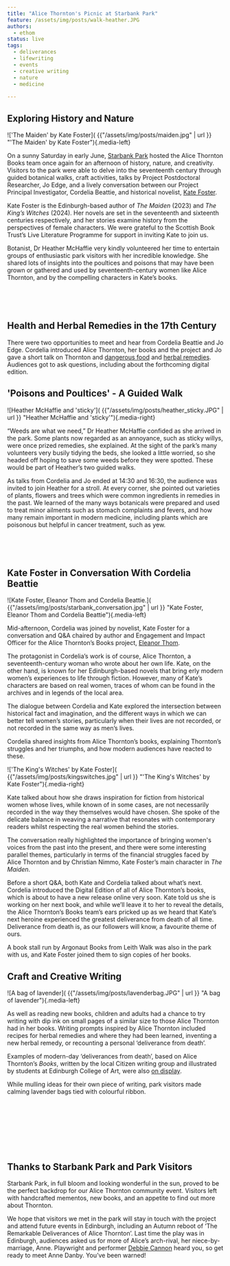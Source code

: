 ```yaml
---
title: "Alice Thornton's Picnic at Starbank Park"
feature: /assets/img/posts/walk-heather.JPG
authors:
  - ethom
status: live
tags:
  - deliverances
  - lifewriting
  - events
  - creative writing
  - nature
  - medicine
  
---
```


## Exploring History and Nature

!['The Maiden' by Kate Foster]( {{"/assets/img/posts/maiden.jpg" | url }} "'The Maiden' by Kate Foster"){.media-left}

On a sunny Saturday in early June, [Starbank Park](https://friendsofstarbankpark.org/) hosted the Alice Thornton Books team once again for an afternoon of history, nature, and creativity. Visitors to the park were able to delve into the seventeenth century through guided botanical walks, craft activities, talks by Project Postdoctoral Researcher, Jo Edge, and a lively conversation between our Project Principal Investigator, Cordelia Beattie, and historical novelist, [Kate Foster](https://www.panmacmillan.com/authors/kate-foster/43803).

Kate Foster is the Edinburgh-based author of *The Maiden* (2023) and *The King’s Witches* (2024). Her novels are set in the seventeenth and sixteenth centuries respectively, and her stories examine history from the perspectives of female characters. We were grateful to the Scottish Book Trust’s Live Literature Programme for support in inviting Kate to join us.

Botanist, Dr Heather McHaffie very kindly volunteered her time to entertain groups of enthusiastic park visitors with her incredible knowledge. She shared lots of insights into the poultices and poisons that may have been grown or gathered and used by seventeenth-century women like Alice Thornton, and by the compelling characters in Kate’s books. 

<p>&nbsp;</p>
<p>&nbsp;</p>


## Health and Herbal Remedies in the 17th Century

There were two opportunities to meet and hear from Cordelia Beattie and Jo Edge. Cordelia introduced Alice Thornton, her books and the project and Jo gave a short talk on Thornton and [dangerous food](https://www.historyworkshop.org.uk/food/forbidden-fruit/) and [herbal remedies](https://thornton.kdl.kcl.ac.uk/posts/tags/medicine/). Audiences got to ask questions, including about the forthcoming digital edition. 

## 'Poisons and Poultices' - A Guided Walk

![Heather McHaffie and 'sticky']( {{"/assets/img/posts/heather_sticky.JPG" | url }} "Heather McHaffie and 'sticky'"){.media-right}

“Weeds are what we need,” Dr Heather McHaffie confided as she arrived in the park. Some plants now regarded as an annoyance, such as sticky willys, were once prized remedies, she explained. At the sight of the park’s many volunteers very busily tidying the beds, she looked a little worried, so she headed off hoping to save some weeds before they were spotted. These would be part of Heather’s two guided walks. 

As talks from Cordelia and Jo ended at 14:30 and 16:30, the audience was invited to join Heather for a stroll. At every corner, she pointed out varieties of plants, flowers and trees which were common ingredients in remedies in the past. We learned of the many ways botanicals were prepared and used to treat minor ailments such as stomach complaints and fevers, and how many remain important in modern medicine, including plants which are poisonous but helpful in cancer treatment, such as yew.

<p>&nbsp;</p>
<p>&nbsp;</p>


## Kate Foster in Conversation With Cordelia Beattie

![Kate Foster, Eleanor Thom and Cordelia Beattie.]( {{"/assets/img/posts/starbank_conversation.jpg" | url }} "Kate Foster, Eleanor Thom and Cordelia Beattie"){.media-left}

Mid-afternoon, Cordelia was joined by novelist, Kate Foster for a conversation and Q&A chaired by author and Engagement and Impact Officer for the Alice Thornton’s Books project, [Eleanor Thom](www.eleanorthom.com). 

The protagonist in Cordelia’s work is of course, Alice Thornton, a seventeenth-century woman who wrote about her own life.  Kate, on the other hand, is known for her Edinburgh-based novels that bring erly modern women’s experiences to life through fiction. However, many of Kate’s characters are based on real women, traces of whom can be found in the archives and in legends of the local area.

The dialogue between Cordelia and Kate explored the intersection between historical fact and imagination, and the different ways in which we can better tell women’s stories, particularly when their lives are not recorded, or not recorded in the same way as men’s lives. 

Cordelia shared insights from Alice Thornton’s books, explaining Thornton’s struggles and her triumphs, and how modern audiences have reacted to these.

!['The King's Witches' by Kate Foster]( {{"/assets/img/posts/kingswitches.jpg" | url }} "'The King's Witches' by Kate Foster"){.media-right}

Kate talked about how she draws inspiration for fiction from historical women whose lives, while known of in some cases, are not necessarily recorded in the way they themselves would have chosen. She spoke of the delicate balance in weaving a narrative that resonates with contemporary readers whilst respecting the real women behind the stories. 

The conversation really highlighted the importance of bringing women's voices from the past into the present, and there were some interesting parallel themes, particularly in terms of the financial struggles faced by Alice Thornton and by Christian Nimmo, Kate Foster’s main character in *The Maiden*. 

Before a short Q&A, both Kate and Cordelia talked about what’s next. Cordelia introduced the Digital Edition of all of Alice Thornton’s books, which is about to have a new release online very soon. Kate told us she is working on her next book, and while we’ll leave it to her to reveal the details, the Alice Thornton’s Books team’s ears pricked up as we heard that Kate’s next heroine experienced the greatest deliverance from death of all time. Deliverance from death is, as our followers will know, a favourite theme of ours. 

A book stall run by Argonaut Books from Leith Walk was also in the park with us, and Kate Foster joined them to sign copies of her books. 

## Craft and Creative Writing

![A bag of lavender]( {{"/assets/img/posts/lavenderbag.JPG" | url }} "A bag of lavender"){.media-left}

As well as reading new books, children and adults had a chance to try writing with dip ink on small pages of a similar size to those Alice Thornton had in her books. Writing prompts inspired by Alice Thornton included recipes for herbal remedies and where they had been learned, inventing a new herbal remedy, or recounting a personal ‘deliverance from death’.

Examples of modern-day ‘deliverances from death’, based on Alice Thornton’s *Books*, written by the local Citizen writing group and illustrated by students at Edinburgh College of Art, were also [on display](https://ontheroad.edbookfest.co.uk/blog/citizen-writers-x-edinburgh-college-of-art-deliverances-from-death/). 

While mulling ideas for their own piece of writing, park visitors made calming lavender bags tied with colourful ribbon. 

<p>&nbsp;</p>
<p>&nbsp;</p>
<p>&nbsp;</p>
<p>&nbsp;</p>

## Thanks to Starbank Park and Park Visitors

Starbank Park, in full bloom and looking wonderful in the sun, proved to be the perfect backdrop for our Alice Thornton community event. Visitors left with handcrafted mementos, new books, and an appetite to find out more about Thornton. 

We hope that visitors we met in the park will stay in touch with the project and attend future events in Edinburgh, including an Autumn reboot of ‘The Remarkable Deliverances of Alice Thornton’. Last time the play was in Edinburgh, audiences asked us for more of Alice’s arch-rival, her niece-by-marriage, Anne. Playwright and performer [Debbie Cannon](https://debbiecannon.org/) heard you, so get ready to meet Anne Danby. You’ve been warned!


 